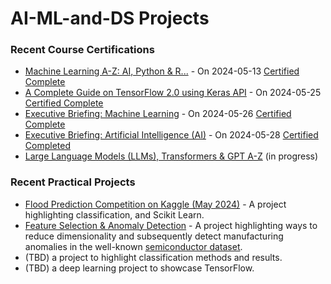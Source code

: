 # AI-ML-and-DS Projects

### Recent Course Certifications
* [Machine Learning A-Z: AI, Python & R...](https://www.udemy.com/course/machinelearning/learn/lecture/35617946?start=1#overview) - On 2024-05-13 [Certified Complete](https://www.udemy.com/certificate/UC-a021173a-48e8-4361-bc88-f45206995b76/)
* [A Complete Guide on TensorFlow 2.0 using Keras API](https://community.superdatascience.com/c/tensorflow-keras-api/) - On 2024-05-25 [Certified Complete](https://credsverse.com/credentials/14089047-13b7-4346-b274-4f9dd5a30ba1)
* [Executive Briefing: Machine Learning](https://community.superdatascience.com/c/executive-ml/) - On 2024-05-26 [Certified Complete](https://credsverse.com/credentials/36d89d19-2df1-4c11-ba1f-1a8fc5971cd4)
* [Executive Briefing: Artificial Intelligence (AI)](https://community.superdatascience.com/c/executive-ai/) - On 2024-05-28 [Certified Completed](https://credsverse.com/credentials/3acf295a-10fd-4ef2-8b59-613ff256a214)
* [Large Language Models (LLMs), Transformers & GPT A-Z](https://community.superdatascience.com/c/llm-gpt/) (in progress)

### Recent Practical Projects
* [Flood Prediction Competition on Kaggle (May 2024)](https://colab.research.google.com/drive/1DMYd0Bffts5P7kARmYJKKCzqpQaDDYGe?usp=sharing) - A project highlighting classification, and Scikit Learn.
* [Feature Selection & Anomaly Detection](https://colab.research.google.com/drive/16pCUBH4hmv98x3j9xxV1_Hvp3YqJX3aU?usp=sharing) - A project highlighting ways to reduce dimensionality and subsequently detect manufacturing anomalies in the well-known [semiconductor dataset](https://www.kaggle.com/datasets/paresh2047/uci-semcom).
* (TBD) a project to highlight classification methods and results.
* (TBD) a deep learning project to showcase TensorFlow.

